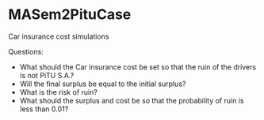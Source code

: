 # MASem2PituCase
Car insurance cost simulations

Questions:

* What should the Car insurance cost be set so that the ruin of the drivers is not PiTU S.A.?
* Will the final surplus be equal to the initial surplus?
* What is the risk of ruin?
* What should the surplus and cost be so that the probability of ruin is less than 0.01?
